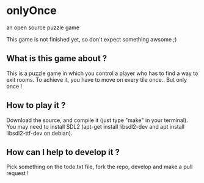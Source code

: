 # onlyOnce
an open source puzzle game

This game is not finished yet, so don't expect something awsome ;)

## What is this game about ?
This is a puzzle game in which you control a player who has to find a way to exit rooms. To achieve it, you have to move on every tile once.. But only once !

## How to play it ?
Download the source, and compile it (just type "make" in your terminal). You may need to install SDL2 (apt-get install libsdl2-dev and apt install libsdl2-ttf-dev on debian).

## How can I help to develop it ?
Pick something on the todo.txt file, fork the repo, develop and make a pull request !
